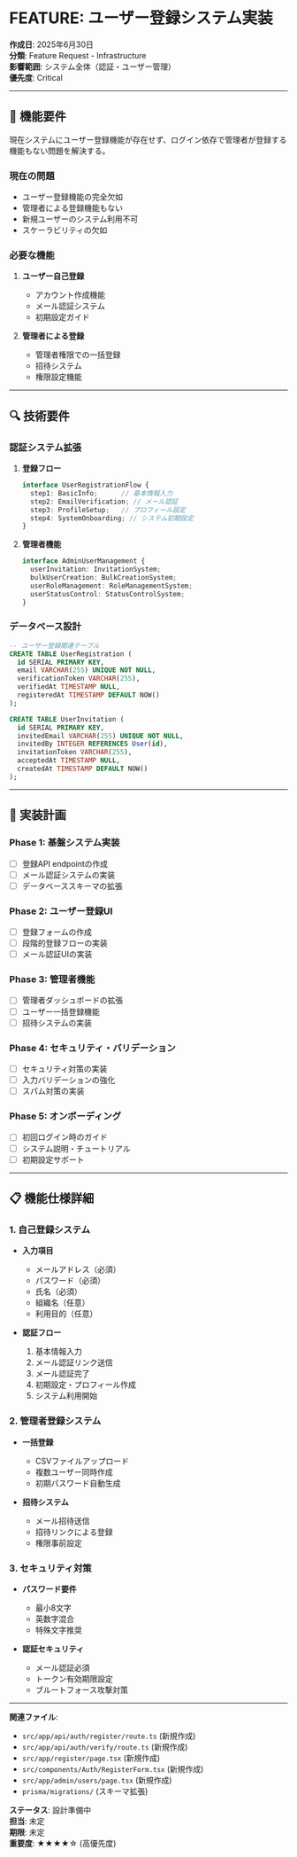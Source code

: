 # FEATURE: ユーザー登録システム実装

**作成日**: 2025年6月30日  
**分類**: Feature Request - Infrastructure  
**影響範囲**: システム全体（認証・ユーザー管理）  
**優先度**: Critical  

---

## 🎯 機能要件

現在システムにユーザー登録機能が存在せず、ログイン依存で管理者が登録する機能もない問題を解決する。

### **現在の問題**
- ユーザー登録機能の完全欠如
- 管理者による登録機能もない
- 新規ユーザーのシステム利用不可
- スケーラビリティの欠如

### **必要な機能**
1. **ユーザー自己登録**
   - アカウント作成機能
   - メール認証システム
   - 初期設定ガイド

2. **管理者による登録**
   - 管理者権限での一括登録
   - 招待システム
   - 権限設定機能

---

## 🔍 技術要件

### **認証システム拡張**
1. **登録フロー**
   ```typescript
   interface UserRegistrationFlow {
     step1: BasicInfo;      // 基本情報入力
     step2: EmailVerification; // メール認証
     step3: ProfileSetup;   // プロフィール設定
     step4: SystemOnboarding; // システム初期設定
   }
   ```

2. **管理者機能**
   ```typescript
   interface AdminUserManagement {
     userInvitation: InvitationSystem;
     bulkUserCreation: BulkCreationSystem;
     userRoleManagement: RoleManagementSystem;
     userStatusControl: StatusControlSystem;
   }
   ```

### **データベース設計**
```sql
-- ユーザー登録関連テーブル
CREATE TABLE UserRegistration (
  id SERIAL PRIMARY KEY,
  email VARCHAR(255) UNIQUE NOT NULL,
  verificationToken VARCHAR(255),
  verifiedAt TIMESTAMP NULL,
  registeredAt TIMESTAMP DEFAULT NOW()
);

CREATE TABLE UserInvitation (
  id SERIAL PRIMARY KEY,
  invitedEmail VARCHAR(255) UNIQUE NOT NULL,
  invitedBy INTEGER REFERENCES User(id),
  invitationToken VARCHAR(255),
  acceptedAt TIMESTAMP NULL,
  createdAt TIMESTAMP DEFAULT NOW()
);
```

---

## 🎯 実装計画

### **Phase 1: 基盤システム実装**
- [ ] 登録API endpointの作成
- [ ] メール認証システムの実装
- [ ] データベーススキーマの拡張

### **Phase 2: ユーザー登録UI**
- [ ] 登録フォームの作成
- [ ] 段階的登録フローの実装
- [ ] メール認証UIの実装

### **Phase 3: 管理者機能**
- [ ] 管理者ダッシュボードの拡張
- [ ] ユーザー一括登録機能
- [ ] 招待システムの実装

### **Phase 4: セキュリティ・バリデーション**
- [ ] セキュリティ対策の実装
- [ ] 入力バリデーションの強化
- [ ] スパム対策の実装

### **Phase 5: オンボーディング**
- [ ] 初回ログイン時のガイド
- [ ] システム説明・チュートリアル
- [ ] 初期設定サポート

---

## 📋 機能仕様詳細

### **1. 自己登録システム**
- **入力項目**
  - メールアドレス（必須）
  - パスワード（必須）
  - 氏名（必須）
  - 組織名（任意）
  - 利用目的（任意）

- **認証フロー**
  1. 基本情報入力
  2. メール認証リンク送信
  3. メール認証完了
  4. 初期設定・プロフィール作成
  5. システム利用開始

### **2. 管理者登録システム**
- **一括登録**
  - CSVファイルアップロード
  - 複数ユーザー同時作成
  - 初期パスワード自動生成

- **招待システム**
  - メール招待送信
  - 招待リンクによる登録
  - 権限事前設定

### **3. セキュリティ対策**
- **パスワード要件**
  - 最小8文字
  - 英数字混合
  - 特殊文字推奨

- **認証セキュリティ**
  - メール認証必須
  - トークン有効期限設定
  - ブルートフォース攻撃対策

---

**関連ファイル**: 
- `src/app/api/auth/register/route.ts` (新規作成)
- `src/app/api/auth/verify/route.ts` (新規作成)
- `src/app/register/page.tsx` (新規作成)
- `src/components/Auth/RegisterForm.tsx` (新規作成)
- `src/app/admin/users/page.tsx` (新規作成)
- `prisma/migrations/` (スキーマ拡張)

**ステータス**: 設計準備中  
**担当**: 未定  
**期限**: 未定  
**重要度**: ★★★★☆ (高優先度)